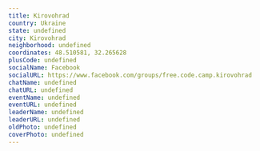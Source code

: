 ```yaml
---
title: Kirovohrad
country: Ukraine
state: undefined
city: Kirovohrad
neighborhood: undefined
coordinates: 48.510581, 32.265628
plusCode: undefined
socialName: Facebook
socialURL: https://www.facebook.com/groups/free.code.camp.kirovohrad
chatName: undefined
chatURL: undefined
eventName: undefined
eventURL: undefined
leaderName: undefined
leaderURL: undefined
oldPhoto: undefined
coverPhoto: undefined
---
```

